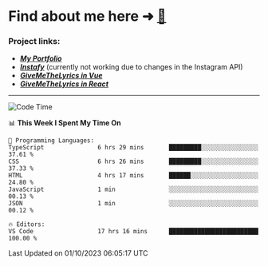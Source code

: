# Find about me here ➜ [🧑](https://pauabella.dev)

### Project links:
- ***[My Portfolio](https://pauabella.dev)***
- ***[Instafy](https://instafy.me)*** (currently not working due to changes in the Instagram API)
- ***[GiveMeTheLyrics in Vue](https://lyrics.pauabella.dev)***
- ***[GiveMeTheLyrics in React](https://pauabella.dev/GiveMeTheLyrics)***

---
<!--START_SECTION:waka-->
![Code Time](http://img.shields.io/badge/Code%20Time-2%2C502%20hrs%2031%20mins-blue)

📊 **This Week I Spent My Time On** 

```text
💬 Programming Languages: 
TypeScript               6 hrs 29 mins       █████████░░░░░░░░░░░░░░░░   37.61 % 
CSS                      6 hrs 26 mins       █████████░░░░░░░░░░░░░░░░   37.33 % 
HTML                     4 hrs 17 mins       ██████░░░░░░░░░░░░░░░░░░░   24.80 % 
JavaScript               1 min               ░░░░░░░░░░░░░░░░░░░░░░░░░   00.13 % 
JSON                     1 min               ░░░░░░░░░░░░░░░░░░░░░░░░░   00.12 % 

🔥 Editors: 
VS Code                  17 hrs 16 mins      █████████████████████████   100.00 % 
```


 Last Updated on 01/10/2023 06:05:17 UTC
<!--END_SECTION:waka-->
